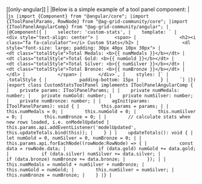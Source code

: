 [[only-angular]]
|
|Below is a simple example of a tool panel component:
|
|```js
|import {Component} from "@angular/core";
|import {IToolPanelParams, RowNode} from "@ag-grid-community/core";
|import {IToolPanelAngularComp} from "@ag-grid-community/angular";
|
|@Component({
|    selector: 'custom-stats',
|    template: `
|      <div style="text-align: center">
|      <span>
|                <h2><i class="fa fa-calculator"></i> Custom Stats</h2>
|                <dl style="font-size: large; padding: 30px 40px 10px 30px">
|                    <dt class="totalStyle">Total Medals: <b>{{ numMedals }}</b></dt>
|                    <dt class="totalStyle">Total Gold: <b>{{ numGold }}</b></dt>
|                    <dt class="totalStyle">Total Silver: <b>{{ numSilver }}</b></dt>
|                    <dt class="totalStyle">Total Bronze: <b>{{ numBronze }}</b></dt>
|                </dl>
|            </span>
|      </div>`,
|    styles: [`
|        .totalStyle {
|            padding-bottom: 15px
|        }
|    `]
|})
|export class CustomStatsToolPanel implements IToolPanelAngularComp {
|    private params: IToolPanelParams;
|
|    private numMedals: number;
|    private numGold: number;
|    private numSilver: number;
|    private numBronze: number;
|
|    agInit(params: IToolPanelParams): void {
|        this.params = params;
|
|        this.numMedals = 0;
|        this.numGold = 0;
|        this.numSilver = 0;
|        this.numBronze = 0;
|
|        // calculate stats when new rows loaded, i.e. onModelUpdated
|        this.params.api.addEventListener('modelUpdated', this.updateTotals.bind(this));
|    }
|
|    updateTotals(): void {
|        let numGold = 0, numSilver = 0, numBronze = 0;
|
|        this.params.api.forEachNode((rowNode:RowNode) => {
|            const data = rowNode.data;
|            if (data.gold) numGold += data.gold;
|            if (data.silver) numSilver += data.silver;
|            if (data.bronze) numBronze += data.bronze;
|        });
|
|        this.numMedals = numGold + numSilver + numBronze;
|        this.numGold = numGold;
|        this.numSilver = numSilver;
|        this.numBronze = numBronze;
|    }
|}
|```
